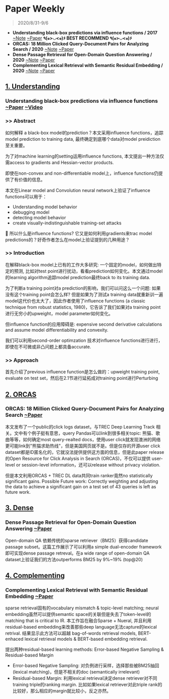 # Paper Weekly

> 2020/8/31-9/6

- **Understanding black-box predictions via influence functions / 2017** <a href="#1-Understanding">~Note</a> [~Paper](https://arxiv.org/pdf/1703.04730.pdf) **٩(๑>◡<๑)۶ BEST RECOMMEND ٩(๑>◡<๑)۶**
- **ORCAS: 18 Million Clicked Query-Document Pairs for Analyzing Search / 2020** <a href="#2-ORCAS">~Note</a> [~Paper](https://arxiv.org/pdf/1703.04730.pdf)
- **Dense Passage Retrieval for Open-Domain Question Answering / 2020** <a href="#3-Dense">~Note</a> [~Paper](https://arxiv.org/pdf/2004.04906.pdf)
- **Complementing Lexical Retrieval with Semantic Residual Embedding / 2020** <a href="#4-Complementing">~Note</a> [~Paper](https://arxiv.org/pdf/2004.13969.pdf)


## [1. Understanding](#contents)

### **Understanding black-box predictions via influence functions** [~Paper](https://arxiv.org/pdf/1703.04730.pdf) [~Video](https://www.youtube.com/watch?v=0w9fLX_T6tY)

### >> Abstract

如何解释 a black-box model的prediction？本文采用influence functions，追踪model prediction to training data, 最终确定到底哪个data对model preidiction至关重要。

为了对machine learning的setting运用influence functions, 本文提出一种方法仅需access to gradients and Hessian-vector products.

即使在non-convex and non-differentiable model上，influence functions仍提供了有价值的信息。

本文在Linear model and Convolution neural network上验证了influence functions可以用于：
- Understanding model behavior
- debugging model
- detecting model behavior
- create visually-indistinguishable training-set attacks

🤔 所以什么是influence functions? 它又是如何利用gradients来trac model predictions的？好奇作者怎么在model上验证提到的几种用途？

### >> Introduction

在解释black-box model上已有的工作大多研究: 一个固定的model，如何做出特定的预测, 比如对test point进行扰动，看看prediction如何变化。本文通过model的learning algorithm追踪model prediction最终back to its training data.

为了判断a training point对a prediction的影响，我们可以问这么一个问题: 如果没有这个training point会怎么样? 但是如果为了测试a training data就重新训一遍model这代价也太大了，因此作者使用了influence functions (a classic technique from robust statistics, 1980)，它告诉了我们如果对a training point进行无穷小的upweight，model parameter如何变化。

但influence function的应用障碍是: expensive second derivative calculations and assume model differentiability and convexity.

我们可以利用second-order optimzation 技术对influence functions进行进行，即使在不可微或非凸问题上都具备accurate.

### >> Approach

首先介绍了previous influence function是怎么做的：upweight training point, evaluate on test set，然后在2.1节进行延拓成对training point进行Perturbing



## [2. ORCAS](#contents)

### **ORCAS: 18 Million Clicked Query-Document Pairs for Analyzing Search** [~Paper](https://arxiv.org/pdf/1703.04730.pdf)

本文发布了一个public的click logs dataset，与TREC Deep Learning Track 相关。文中有个例子挺有意思，query Pandas可以link到很多相关topic: 熊猫、歌曲等等，如何确定most query-realted docs，使用user click就发现澳洲的网络更可能link到"熊猫求助热线"，但是美国网页就不是。但是仅存的开源user click dataset都是ID匿名化的，它就没法提供提供这方面的信息，但是此paper release的Open Resource for Click Analysis in Search (ORCAS)，不仅可以提供 user-level or session-level information，还可以release without privacy violation.

但是本文利用ORCAS +  TREC DL data共同train ranker竟然no statistically significant gains. Possible Future work: Correctly weighting and adjusting the data to achieve a significant gain on a test set of 43 queries is left as future work.



## [3. Dense](#contents)

### **Dense Passage Retrieval for Open-Domain Question Answering** [~Paper](https://arxiv.org/pdf/2004.04906.pdf)

Open-domain QA 依赖传统的sparse retriever（BM25）获得candidate passage subset。这篇工作展示了可以利用a simple dual-encoder framework即可实现dense passage retreval。在a wide range of open-domain QA dataset上验证我们的方法outperforms BM25 by 9%~19% (top@20)


## [4. Complementing](#contents)

### **Complementing Lexical Retrieval with Semantic Residual Embedding** [~Paper](https://arxiv.org/pdf/2004.13969.pdf)

sparse retrieval固有的vocabulary mismatch & topic-level matching; neural embedding虽然可以提供semantic space的关联但是失去了token-level的matching that is critical to IR. 本工作旨在融合Sparse + Nueral, 并且利用residual-based embedding来改善那些deep language无法capture的lexical retrival. 结果显示此方法可以超越 bag-of-words retrieval models, BERT-enhaced lexical retrieval models & BERT-based embedding retrieval.

提出两种residual-based learning methods: Error-based Negative Sampling & Residual-based Margin

- Error-based Negative Sampling: 对负例进行采样，选择那些被BM25抽回(lexical matching)，但是不相关的doc (semantically irrelevant)
- Residual-based Margin: 利用lexical retrieval决定dense retriever对不同training triple的ranking margin. 比如如果lexical retriever对此triple rank的比较好，那么相应的margin就比较小，反之亦然。
